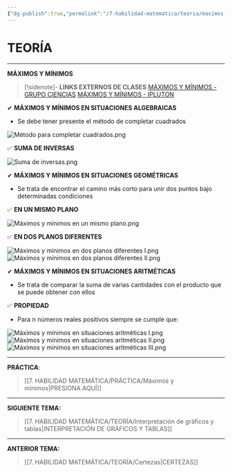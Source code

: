 ```yaml
---
{"dg-publish":true,"permalink":"/7-habilidad-matematica/teoria/maximos-y-minimos/","tags":["RM","Teoría","Completo"]}
---
```


# TEORÍA
---
**MÁXIMOS Y MÍNIMOS** 

>[!sidenote]- **LINKS EXTERNOS DE CLASES** 
>[MÁXIMOS Y MÍNIMOS - GRUPO CIENCIAS](https://www.youtube.com/watch?v=Oq0e8wKpSOc) 
>[MÁXIMOS Y MÍNIMOS - IPLUTON](https://www.youtube.com/watch?v=R5n_sgizRz0)

✔ **MÁXIMOS Y MÍNIMOS EN SITUACIONES ALGEBRAICAS** 
- Se debe tener presente el método de completar cuadrados

![Método para completar cuadrados.png](/img/user/1.%20ELEMENTOS%20GR%C3%81FICOS/M%C3%A9todo%20para%20completar%20cuadrados.png)

✅ **SUMA DE INVERSAS** 

![Suma de inversas.png](/img/user/1.%20ELEMENTOS%20GR%C3%81FICOS/Suma%20de%20inversas.png)

✔ **MÁXIMOS Y MÍNIMOS EN SITUACIONES GEOMÉTRICAS** 
- Se trata de encontrar el camino más corto para unir dos puntos bajo determinadas condiciones

✅ **EN UN MISMO PLANO** 

![Máximos y mínimos en un mismo plano.png](/img/user/1.%20ELEMENTOS%20GR%C3%81FICOS/M%C3%A1ximos%20y%20m%C3%ADnimos%20en%20un%20mismo%20plano.png)

✅ **EN DOS PLANOS DIFERENTES** 

![Máximos y mínimos en dos planos diferentes I.png](/img/user/1.%20ELEMENTOS%20GR%C3%81FICOS/M%C3%A1ximos%20y%20m%C3%ADnimos%20en%20dos%20planos%20diferentes%20I.png)
![Máximos y mínimos en dos planos diferentes II.png](/img/user/1.%20ELEMENTOS%20GR%C3%81FICOS/M%C3%A1ximos%20y%20m%C3%ADnimos%20en%20dos%20planos%20diferentes%20II.png)

✔ **MÁXIMOS Y MÍNIMOS EN SITUACIONES ARITMÉTICAS** 
- Se trata de comparar la suma de varias cantidades con el producto que se puede obtener con ellos

✅ **PROPIEDAD**
- Para n números reales positivos siempre se cumple que:

![Máximos y mínimos en situaciones aritméticas I.png](/img/user/1.%20ELEMENTOS%20GR%C3%81FICOS/M%C3%A1ximos%20y%20m%C3%ADnimos%20en%20situaciones%20aritm%C3%A9ticas%20I.png)
![Máximos y mínimos en situaciones aritméticas II.png](/img/user/1.%20ELEMENTOS%20GR%C3%81FICOS/M%C3%A1ximos%20y%20m%C3%ADnimos%20en%20situaciones%20aritm%C3%A9ticas%20II.png)
![Máximos y mínimos en situaciones aritméticas III.png](/img/user/1.%20ELEMENTOS%20GR%C3%81FICOS/M%C3%A1ximos%20y%20m%C3%ADnimos%20en%20situaciones%20aritm%C3%A9ticas%20III.png)

---
**PRÁCTICA**:
>[[7. HABILIDAD MATEMÁTICA/PRÁCTICA/Máximos y mínimos\|PRESIONA AQUÍ]]

---
**SIGUIENTE TEMA:** 
>[[7. HABILIDAD MATEMÁTICA/TEORÍA/Interpretación de gráficos y tablas\|INTERPRETACIÓN DE GRÁFICOS Y TABLAS]]

---
**ANTERIOR TEMA:** 
>[[7. HABILIDAD MATEMÁTICA/TEORÍA/Certezas\|CERTEZAS]]

